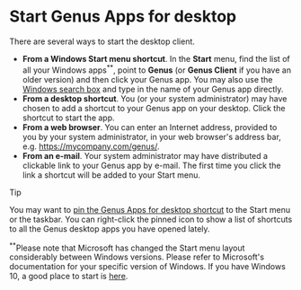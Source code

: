 # Start Genus Apps for desktop

There are several ways to start the desktop client.

*   **From a Windows Start menu shortcut**. In the **Start** menu, find the list of all your Windows apps<sup>\*\*</sup>, point to **Genus** (or **Genus Client** if you have an older version) and then click your Genus app. You may also use the [Windows search box](https://support.microsoft.com/help/17161) and type in the name of your Genus app directly.
*   **From a desktop shortcut**. You (or your system administrator) may have chosen to add a shortcut to your Genus app on your desktop. Click the shortcut to start the app.
*   **From a web browser**. You can enter an Internet address, provided to you by your system administrator, in your web browser's address bar, e.g. https://mycompany.com/genus/.
*   **From an e-mail**. Your system administrator may have distributed a clickable link to your Genus app by e-mail. The first time you click the link a shortcut will be added to your Start menu.

> [!TIP]
> You may want to [pin the Genus Apps for desktop shortcut](https://support.microsoft.com/help/17176) to the Start menu or the taskbar. You can right-click the pinned icon to show a list of shortcuts to all the Genus desktop apps you have opened lately.

<sup>\*\*</sup>Please note that Microsoft has changed the Start menu layout considerably between Windows versions. Please refer to Microsoft's documentation for your specific version of Windows. If you have Windows 10, a good place to start is [here](https://support.microsoft.com/help/17195).
